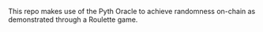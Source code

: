  This repo makes use of the Pyth Oracle to achieve randomness on-chain as demonstrated through a Roulette game.
